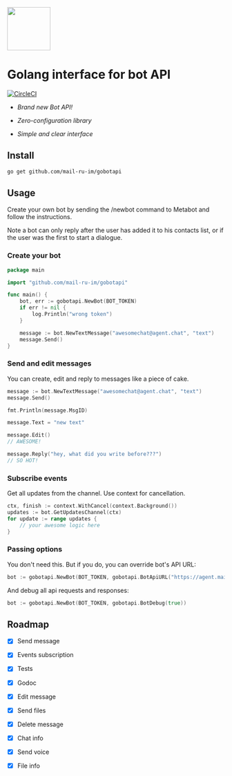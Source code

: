 <img src="https://github.com/mail-ru-im/bot-python/blob/master/logo.png" width="100" height="100">

# Golang interface for bot API
[![CircleCI](https://circleci.com/gh/DmitryDorofeev/goicqbot.svg?style=svg)](https://circleci.com/gh/DmitryDorofeev/goicqbot)

 - *Brand new Bot API!*

 - *Zero-configuration library*

 - *Simple and clear interface*

## Install
```bash
go get github.com/mail-ru-im/gobotapi
```

## Usage

Create your own bot by sending the /newbot command to Metabot and follow the instructions.

Note a bot can only reply after the user has added it to his contacts list, or if the user was the first to start a dialogue.

### Create your bot

```go
package main

import "github.com/mail-ru-im/gobotapi"

func main() {
    bot, err := gobotapi.NewBot(BOT_TOKEN)
    if err != nil {
        log.Println("wrong token")
    }

    message := bot.NewTextMessage("awesomechat@agent.chat", "text")
    message.Send()
}
```

### Send and edit messages

You can create, edit and reply to messages like a piece of cake.

```go
message := bot.NewTextMessage("awesomechat@agent.chat", "text")
message.Send()

fmt.Println(message.MsgID)

message.Text = "new text"

message.Edit()
// AWESOME!

message.Reply("hey, what did you write before???")
// SO HOT!
```

### Subscribe events

Get all updates from the channel. Use context for cancellation.

```go
ctx, finish := context.WithCancel(context.Background())
updates := bot.GetUpdatesChannel(ctx)
for update := range updates {
	// your awesome logic here
}
```

### Passing options

You don't need this.
But if you do, you can override bot's API URL:

```go
bot := gobotapi.NewBot(BOT_TOKEN, gobotapi.BotApiURL("https://agent.mail.ru/bot/v1"))
```
And debug all api requests and responses:

```go
bot := gobotapi.NewBot(BOT_TOKEN, gobotapi.BotDebug(true))
```


## Roadmap

- [x] Send message

- [x] Events subscription

- [x] Tests

- [x] Godoc

- [x] Edit message

- [x] Send files

- [x] Delete message

- [x] Chat info

- [x] Send voice

- [x] File info

